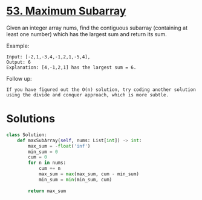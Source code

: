 # [53. Maximum Subarray](https://leetcode.com/problems/maximum-subarray/)

Given an integer array nums, find the contiguous subarray (containing at least one number) which has the largest sum and return its sum.

Example:

    Input: [-2,1,-3,4,-1,2,1,-5,4],
    Output: 6
    Explanation: [4,-1,2,1] has the largest sum = 6.
Follow up:

    If you have figured out the O(n) solution, try coding another solution using the divide and conquer approach, which is more subtle.
# Solutions
```python
class Solution:
    def maxSubArray(self, nums: List[int]) -> int:
        max_sum = -float('inf')
        min_sum = 0
        cum = 0
        for n in nums:
            cum += n
            max_sum = max(max_sum, cum - min_sum)
            min_sum = min(min_sum, cum)
            
        return max_sum
```